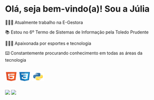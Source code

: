 # Olá, seja bem-vindo(a)! Sou a Júlia

👩🏽‍💻 Atualmente trabalho na E-Gestora

📚 Estou no 6º Termo de Sistemas de Informação pela Toledo Prudente

🏃🏽‍♀️ Apaixonada por esportes e tecnologia

⌨️ Constantemente procurando conhecimento em todas as áreas da tecnologia


<div style="display: inline_block"><br>
  <img align="center" alt="HTML" height="30" width="40" src="https://raw.githubusercontent.com/devicons/devicon/master/icons/html5/html5-original.svg">
  <img align="center" alt="CSS" height="30" width="40" src="https://raw.githubusercontent.com/devicons/devicon/master/icons/css3/css3-original.svg">
  <img align="center" alt="Python" height="30" width="40" src="https://raw.githubusercontent.com/devicons/devicon/master/icons/python/python-original.svg">
</div>
  
  ##
 
<div> 
  <a href="https://www.instagram.com/julia.spontes/" target="_blank"><img src="https://img.shields.io/badge/-Instagram-%23E4405F?style=for-the-badge&logo=instagram&logoColor=white" target="_blank"></a>
  <a href="www.linkedin.com/in/júliapontes" target="_blank"><img src="https://img.shields.io/badge/-LinkedIn-%230077B5?style=for-the-badge&logo=linkedin&logoColor=white" target="_blank"></a> 
  
</div>

